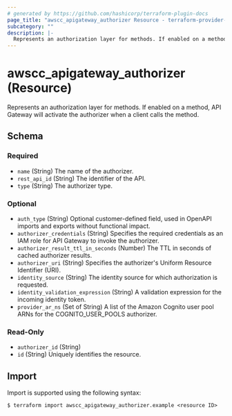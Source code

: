 ```yaml
---
# generated by https://github.com/hashicorp/terraform-plugin-docs
page_title: "awscc_apigateway_authorizer Resource - terraform-provider-awscc"
subcategory: ""
description: |-
  Represents an authorization layer for methods. If enabled on a method, API Gateway will activate the authorizer when a client calls the method.
---
```


# awscc_apigateway_authorizer (Resource)

Represents an authorization layer for methods. If enabled on a method, API Gateway will activate the authorizer when a client calls the method.



<!-- schema generated by tfplugindocs -->
## Schema

### Required

- `name` (String) The name of the authorizer.
- `rest_api_id` (String) The identifier of the API.
- `type` (String) The authorizer type.

### Optional

- `auth_type` (String) Optional customer-defined field, used in OpenAPI imports and exports without functional impact.
- `authorizer_credentials` (String) Specifies the required credentials as an IAM role for API Gateway to invoke the authorizer.
- `authorizer_result_ttl_in_seconds` (Number) The TTL in seconds of cached authorizer results.
- `authorizer_uri` (String) Specifies the authorizer's Uniform Resource Identifier (URI).
- `identity_source` (String) The identity source for which authorization is requested.
- `identity_validation_expression` (String) A validation expression for the incoming identity token.
- `provider_ar_ns` (Set of String) A list of the Amazon Cognito user pool ARNs for the COGNITO_USER_POOLS authorizer.

### Read-Only

- `authorizer_id` (String)
- `id` (String) Uniquely identifies the resource.

## Import

Import is supported using the following syntax:

```shell
$ terraform import awscc_apigateway_authorizer.example <resource ID>
```
